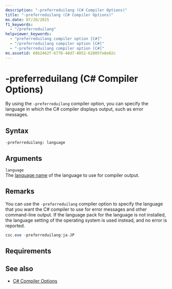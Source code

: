 ```yaml
---
description: "-preferreduilang (C# Compiler Options)"
title: "-preferreduilang (C# Compiler Options)"
ms.date: 07/20/2015
f1_keywords: 
  - "/preferreduilang"
helpviewer_keywords: 
  - "preferreduilang compiler option [C#]"
  - "/preferreduilang compiler option [C#]"
  - "-preferreduilang compiler option [C#]"
ms.assetid: 68b2462f-6778-48d7-8052-62805fe8e02c
---
```

# -preferreduilang (C# Compiler Options)
By using the `-preferreduilang` compiler option, you can specify the language in which the C# compiler displays output, such as error messages.  
  
## Syntax  
  
```console  
-preferreduilang: language  
```  
  
## Arguments  
 `language`  
 The [language name](/windows/desktop/Intl/language-names) of the language to use for compiler output.  
  
## Remarks  
 You can use the `-preferreduilang` compiler option to specify the language that you want the C# compiler to use for error messages and other command-line output. If the language pack for the language is not installed, the language setting of the operating system is used instead, and no error is reported.  
  
```csharp  
csc.exe -preferreduilang:ja-JP  
```  
  
## Requirements  
  
## See also

- [C# Compiler Options](./index.md)

